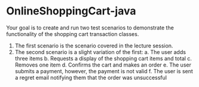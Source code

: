 # OnlineShoppingCart-java
Your goal is to create and run
two test scenarios to demonstrate the functionality of the shopping cart transaction classes.
  1. The first scenario is the scenario covered in the lecture session.
  2. The second scenario is a slight variation of the first:
  a. The user adds three items
  b. Requests a display of the shopping cart items and total
  c. Removes one item
  d. Confirms the cart and makes an order
  e. The user submits a payment, however, the payment is not valid
  f. The user is sent a regret email notifying them that the order was unsuccessful


